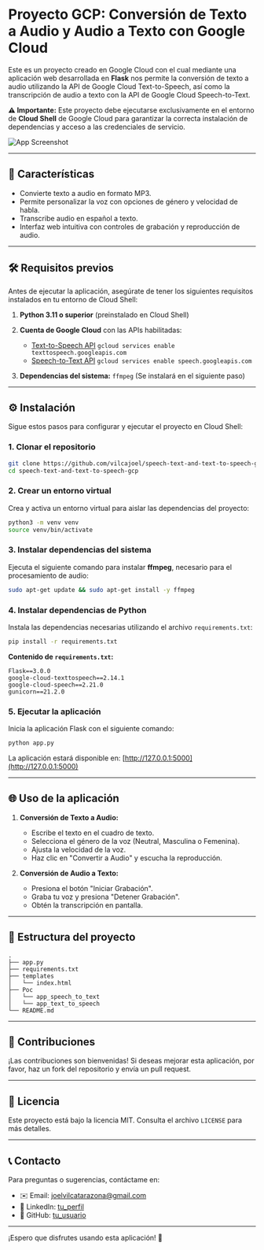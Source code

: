 # Proyecto GCP: Conversión de Texto a Audio y Audio a Texto con Google Cloud

Este es un proyecto creado en Google Cloud con el cual mediante una aplicación web desarrollada en **Flask** nos permite la conversión de texto a audio utilizando la API de Google Cloud Text-to-Speech, así como la transcripción de audio a texto con la API de Google Cloud Speech-to-Text.

**⚠️ Importante:** Este proyecto debe ejecutarse exclusivamente en el entorno de **Cloud Shell** de Google Cloud para garantizar la correcta instalación de dependencias y acceso a las credenciales de servicio.


![App Screenshot](https://github.com/vilcajoal/speech-text-and-text-to-speech-gcp/blob/main/WebApp.png?raw=true)

---

## 🚀 Características

- Convierte texto a audio en formato MP3.
- Permite personalizar la voz con opciones de género y velocidad de habla.
- Transcribe audio en español a texto.
- Interfaz web intuitiva con controles de grabación y reproducción de audio.

---

## 🛠️ Requisitos previos

Antes de ejecutar la aplicación, asegúrate de tener los siguientes requisitos instalados en tu entorno de Cloud Shell:

1. **Python 3.11 o superior** (preinstalado en Cloud Shell)
2. **Cuenta de Google Cloud** con las APIs habilitadas:
    - [Text-to-Speech API](https://console.cloud.google.com/marketplace/product/google/texttospeech.googleapis.com)
    ```gcloud services enable texttospeech.googleapis.com```
    - [Speech-to-Text API](https://console.cloud.google.com/marketplace/product/google/speech.googleapis.com)
    ```gcloud services enable speech.googleapis.com```

3. **Dependencias del sistema:** `ffmpeg` (Se instalará en el siguiente paso)

---

## ⚙️ Instalación

Sigue estos pasos para configurar y ejecutar el proyecto en Cloud Shell:

### 1. Clonar el repositorio

```bash
git clone https://github.com/vilcajoel/speech-text-and-text-to-speech-gcp.git
cd speech-text-and-text-to-speech-gcp
```

### 2. Crear un entorno virtual

Crea y activa un entorno virtual para aislar las dependencias del proyecto:

```bash
python3 -m venv venv
source venv/bin/activate
```

### 3. Instalar dependencias del sistema

Ejecuta el siguiente comando para instalar **ffmpeg**, necesario para el procesamiento de audio:

```bash
sudo apt-get update && sudo apt-get install -y ffmpeg
```

### 4. Instalar dependencias de Python

Instala las dependencias necesarias utilizando el archivo `requirements.txt`:

```bash
pip install -r requirements.txt
```

**Contenido de `requirements.txt`:**

```
Flask==3.0.0
google-cloud-texttospeech==2.14.1
google-cloud-speech==2.21.0
gunicorn==21.2.0
```


### 5. Ejecutar la aplicación

Inicia la aplicación Flask con el siguiente comando:

```bash
python app.py
```

La aplicación estará disponible en: [http://127.0.0.1:5000](http://127.0.0.1:5000)

---

## 🌐 Uso de la aplicación

1. **Conversión de Texto a Audio:**
    - Escribe el texto en el cuadro de texto.
    - Selecciona el género de la voz (Neutral, Masculina o Femenina).
    - Ajusta la velocidad de la voz.
    - Haz clic en "Convertir a Audio" y escucha la reproducción.

2. **Conversión de Audio a Texto:**
    - Presiona el botón "Iniciar Grabación".
    - Graba tu voz y presiona "Detener Grabación".
    - Obtén la transcripción en pantalla.

---

## 📂 Estructura del proyecto

```
.
├── app.py
├── requirements.txt
├── templates
│   └── index.html
├── Poc
│   └── app_speech_to_text
│   └── app_text_to_speech
└── README.md
```

---

## 🤝 Contribuciones

¡Las contribuciones son bienvenidas! Si deseas mejorar esta aplicación, por favor, haz un fork del repositorio y envía un pull request.

---

## 📄 Licencia

Este proyecto está bajo la licencia MIT. Consulta el archivo `LICENSE` para más detalles.

---

## 📞 Contacto

Para preguntas o sugerencias, contáctame en:
- ✉️ Email: joelvilcatarazona@gmail.com
- 🔗 LinkedIn: [tu_perfil](https://www.linkedin.com/in/joelvilca/)
- 🐙 GitHub: [tu_usuario](https://github.com/vilcajoel)

---

¡Espero que disfrutes usando esta aplicación! 🚀

